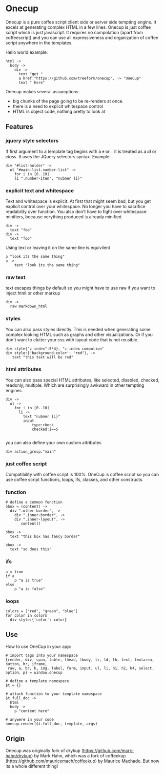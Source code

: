# Onecup #

Onecup is a pure coffee script client side or server side tempting engine. It excels at generating complex HTML in a few lines. Onecup is just coffee script which is just javascript. It requires no compolation (apart from coffeescript) and you can use all expressiveness and organization of coffee script anywhere in the templates.

Hello world example:
```
html ->
  body ->
    div ->
      text "get "
      a href:"https://github.com/treeform/onecup", -> "OneCup"
      text " here"
```

Onecup makes several assumptions:

 + big chunks of the page going to be re-renders at once.
 + there is a need to explicit whitespace control
 + HTML is object code, nothing pretty to look at

## Features ##

### jquery style selectors ###
If first argument to a template tag begins with a `#` or `.` it is treated as a *id* or *class*. It uses the JQuery selectors syntax. Example:

```
div "#list-holder" ->
  ol "#main-list.number-list" ->
    for i in [0..10]
	li ".number-iten", "nubmer {i}"
```

### explicit text and whitespace ###
Text and whitespace is explicit. At first that might seem bad, but you get explicit control over your whitespace. No longer you have to sacrifice readability over function. You also don't have to fight over whitespace minifiers, because verything produced is already minified.

```
div ->
  text "foo"
div ->
  text "foo"
```

Using text or leaving it on the same line is equivilent

```
p "look its the same thing"
p ->
    text "look its the same thing"
```

### raw text ###
text escapes things by default so you might have to use raw if you want to inject html or other markup

```
div ->
  raw markdown_html
```

### styles ###
You can also pass styles directly. This is needed when generating some complex looking HTML such as graphs and other visualizations. Or if you don't want to clutter your css with layout code that is not reusible.

```
div style{"z-index":5*4}, "z-index compution"
div style:{'background-color': "red"}, ->
   text "this text will be red"
```

### html attributes ###

You can also pass special HTML attributes, like selected, disabled, checked, readonly, multiple. Which are surprisingly awkward in other tempting engines. 

```
div ->
  ol ->
    for i in [0..10]
      li ->
        text "nubmer {i}"
        input 
            type:check 
            checked:i==5
            
```
   
you can also define your own custom attributes

```
div action_group:"main"
```

### just coffee script ###

Compatibility with coffee script is 100%. OneCup is coffee script so you can use coffee script functions, loops, ifs, classes, and other constructs.

### function ###

```
# define a common function
bbox = (content) ->
  div ".other-border", ->
    div ".inner-border", ->
	div ".inner-layout", ->
	   content()

bbox ->
  text "this box has fancy border"

bbox ->
  text "so does this"
```

### ifs ###
```
a = true
if a 
    p "a is true"
else
    p "a is false"
```

### loops ###

```
colors = ["red", "green", "blue"]
for color in colors
  div style:{'color': color}
```

## Use ##

How to use OneCup in your app:

```
# import tags into your namespace
{render, div, span, table, thead, tbody, tr, td, th, text, textarea, button, hr, iframe,
 raw, a, br, b, img, label, form, input, ul, li, h1, h2, h4, select, option, p} = window.onecup

# define a template namespace
$t = {}

# attach function to your template namespace
$t.full_doc ->
  html
  body ->
    p "content here"

# anywere in your code
onecup.render($t.full_doc, template, args)
```

## Origin ##

Onecup was originally fork of drykup (https://github.com/mark-hahn/drykup) by Mark Hahn, which was a fork of coffeekup (https://github.com/mauricemach/coffeekup) by Maurice Machado. But now its a whole different thing!